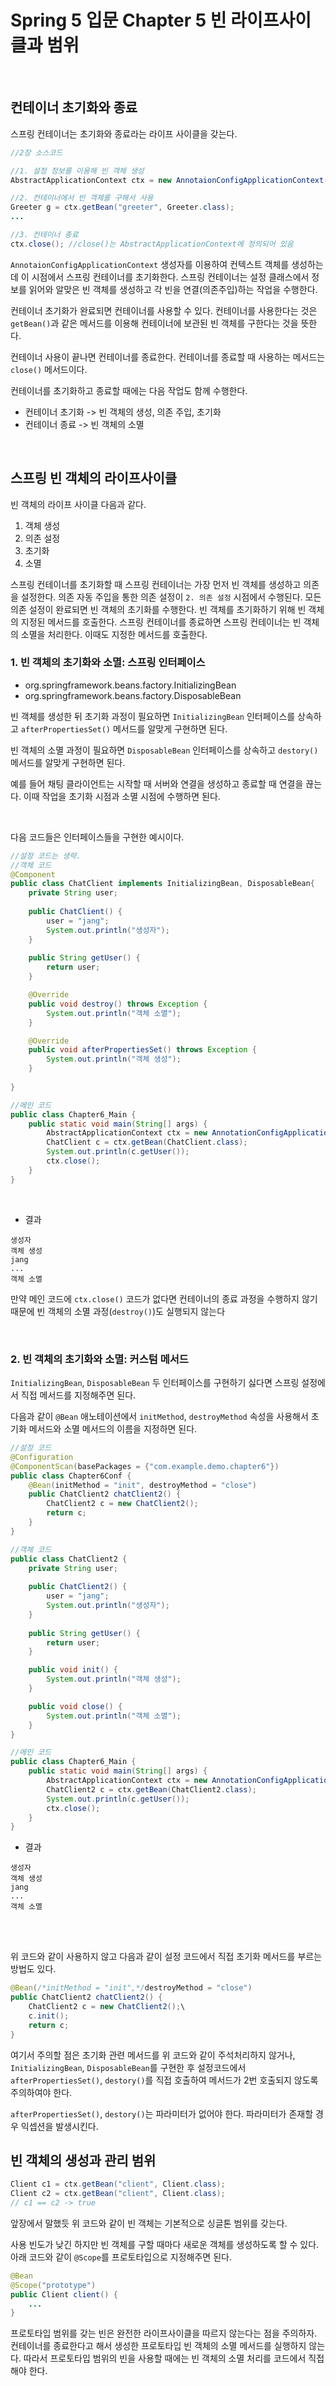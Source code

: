 # Spring 5 입문 Chapter 5 빈 라이프사이클과 범위

<br>

## 컨테이너 초기화와 종료
스프링 컨테이너는 초기화와 종료라는 라이프 사이클을 갖는다.

```java
//2장 소스코드

//1. 설정 정보를 이용해 빈 객체 생성
AbstractApplicationContext ctx = new AnnotaionConfigApplicationContext(AppContext.class);

//2. 컨테이너에서 빈 객체를 구해서 사용
Greeter g = ctx.getBean("greeter", Greeter.class);
...

//3. 컨테이너 종료
ctx.close(); //close()는 AbstractApplicationContext에 정의되어 있음
```

`AnnotaionConfigApplicationContext` 생성자를 이용하여 컨텍스트 객체를 생성하는데 이 시점에서 스프링 컨테이너를 초기화한다. 스프링 컨테이너는 설정 클래스에서 정보를 읽어와 알맞은 빈 객체를 생성하고 각 빈을 연결(의존주입)하는 작업을 수행한다.

컨테이너 초기화가 완료되면 컨테이너를 사용할 수 있다. 컨테이너를 사용한다는 것은 `getBean()`과 같은 메서드를 이용해 컨테이너에 보관된 빈 객체를 구한다는 것을 뜻한다.

컨테이너 사용이 끝나면 컨테이너를 종료한다. 컨테이너를 종료할 때 사용하는 메서드는 `close()` 메서드이다.

컨테이너를 초기화하고 종료할 때에는 다음 작업도 함께 수행한다.
* 컨테이너 초기화 -> 빈 객체의 생성, 의존 주입, 초기화
* 컨테이너 종료 -> 빈 객체의 소멸

<br>

## 스프링 빈 객체의 라이프사이클

빈 객체의 라이프 사이클 다음과 같다.
1. 객체 생성
2. 의존 설정
3. 초기화
4. 소멸

스프링 컨테이너를 초기화할 때 스프링 컨테이너는 가장 먼저 빈 객체를 생성하고 의존을 설정한다. 의존 자동 주입을 통한 의존 설정이 `2. 의존 설정` 시점에서 수행된다. 모든 의존 설정이 완료되면 빈 객체의 초기화를 수행한다. 빈 객체를 초기화하기 위해 빈 객체의 지정된 메서드를 호출한다. 스프링 컨테이너를 종료하면 스프링 컨테이너는 빈 객체의 소멸을 처리한다. 이때도 지정한 메서드를 호출한다.

### 1. 빈 객체의 초기화와 소멸: 스프링 인터페이스

* org.springframework.beans.factory.InitializingBean
* org.springframework.beans.factory.DisposableBean

빈 객체를 생성한 뒤 초기화 과정이 필요하면 `InitializingBean` 인터페이스를 상속하고 `afterPropertiesSet()` 메서드를 알맞게 구현하면 된다.

빈 객체의 소멸 과정이 필요하면 `DisposableBean` 인터페이스를 상속하고 `destory()` 메서드를 알맞게 구현하면 된다.

예를 들어 채팅 클라이언트는 시작할 때 서버와 연결을 생성하고 종료할 때 연결을 끊는다. 이때 작업을 초기화 시점과 소멸 시점에 수행하면 된다.

<br>

다음 코드들은 인터페이스들을 구현한 예시이다.
```java
//설정 코드는 생략.
//객체 코드
@Component
public class ChatClient implements InitializingBean, DisposableBean{
	private String user;
	
	public ChatClient() {
		user = "jang"; 
		System.out.println("생성자");
	}
	
    public String getUser() {
		return user;
	}

	@Override
	public void destroy() throws Exception {
		System.out.println("객체 소멸");
	}

	@Override
	public void afterPropertiesSet() throws Exception {
		System.out.println("객체 생성");
	}
	
}
```

```java
//메인 코드
public class Chapter6_Main {
	public static void main(String[] args) {
		AbstractApplicationContext ctx = new AnnotationConfigApplicationContext(Chapter6Conf.class);
		ChatClient c = ctx.getBean(ChatClient.class);
        System.out.println(c.getUser());
		ctx.close();
	}
}
```
<br>

* 결과
```
생성자
객체 생성
jang
...
객체 소멸
```

만약 메인 코드에 `ctx.close()` 코드가 없다면 컨테이너의 종료 과정을 수행하지 않기 때문에 빈 객체의 소멸 과정(`destroy()`)도 실행되지 않는다

<br>

### 2. 빈 객체의 초기화와 소멸: 커스텀 메서드

`InitializingBean`, `DisposableBean` 두 인터페이스를 구현하기 싫다면 스프링 설정에서 직접 메서드를 지정해주면 된다. 

다음과 같이 `@Bean` 애노테이션에서 `initMethod`, `destroyMethod` 속성을 사용해서 초기화 메서드와 소멸 메서드의 이름을 지정하면 된다.

```java
//설정 코드
@Configuration
@ComponentScan(basePackages = {"com.example.demo.chapter6"})
public class Chapter6Conf {
	@Bean(initMethod = "init", destroyMethod = "close")
	public ChatClient2 chatClient2() {
		ChatClient2 c = new ChatClient2();
		return c;
	}
}
```


```java
//객체 코드
public class ChatClient2 {
	private String user;
	
	public ChatClient2() {
		user = "jang"; 
		System.out.println("생성자");
	}
	
	public String getUser() {
		return user;
	}

	public void init() {
		System.out.println("객체 생성");
	}

	public void close() {
		System.out.println("객체 소멸");
	}
}
```

```java
//메인 코드
public class Chapter6_Main {
	public static void main(String[] args) {
		AbstractApplicationContext ctx = new AnnotationConfigApplicationContext(Chapter6Conf.class);
		ChatClient2 c = ctx.getBean(ChatClient2.class);
		System.out.println(c.getUser());
		ctx.close();
	}
}
```

* 결과
```
생성자
객체 생성
jang
...
객체 소멸
```

<br><br>

위 코드와 같이 사용하지 않고 다음과 같이 설정 코드에서 직접 초기화 메서드를 부르는 방법도 있다.
```java
@Bean(/*initMethod = "init",*/destroyMethod = "close")
public ChatClient2 chatClient2() {
	ChatClient2 c = new ChatClient2();\
    c.init();
	return c;
}
```

여기서 주의할 점은 초기화 관련 메서드를 위 코드와 같이 주석처리하지 않거나, `InitializingBean`, `DisposableBean`를 구현한 후 설정코드에서 `afterPropertiesSet()`, `destory()`를 직접 호출하여 메서드가 2번 호출되지 않도록 주의하여야 한다.

`afterPropertiesSet()`, `destory()`는 파라미터가 없어야 한다. 파라미터가 존재할 경우 익셉션을 발생시킨다.

## 빈 객체의 생성과 관리 범위

```java
Client c1 = ctx.getBean("client", Client.class);
Client c2 = ctx.getBean("client", Client.class);
// c1 == c2 -> true
```
앞장에서 말했듯 위 코드와 같이 빈 객체는 기본적으로 싱글톤 범위를 갖는다.

사용 빈도가 낮긴 하지만 빈 객체를 구할 때마다 새로운 객체를 생성하도록 할 수 있다. 아래 코드와 같이 `@Scope`를 프로토타입으로 지정해주면 된다.
```java
@Bean
@Scope("prototype")
public Client client() {
    ...
}
```

프로토타입 범위를 갖는 빈은 완전한 라이프사이클을 따르지 않는다는 점을 주의하자. 컨테이너를 종료한다고 해서 생성한 프로토타입 빈 객체의 소멸 메서드를 실행하지 않는다. 따라서 프로토타입 범위의 빈을 사용할 때에는 빈 객체의 소멸 처리를 코드에서 직접해야 한다.
